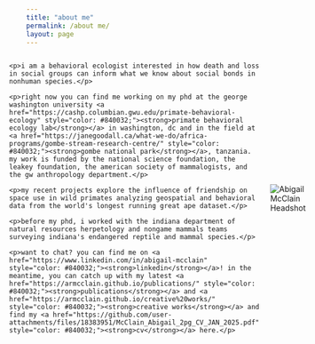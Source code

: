```yaml
---
title: "about me"
permalink: /about me/
layout: page
--- 
```


<style>
  /* General Styling for Desktop */
  .content-container {
    display: flex;
    align-items: center;
    justify-content: flex-start;
    gap: 20px;
  }

  .content-container img {
    max-width: 250px;
    height: auto;
  }

  .content-container div {
    flex: 1;
    max-width: 600px;
  }

  /* Mobile-specific Styles */
  @media (max-width: 768px) {
    .content-container {
      flex-direction: column; /* Stack vertically */
      align-items: center; /* Center horizontally */
    }

    .content-container img {
      margin-top: 20px; /* Add space above the image */
      order: 2; /* Move the image to the bottom (end) */
    }

    .content-container div {
      max-width: 100%; /* Allow text to fill the available space */
      order: 1; /* Ensure text stays on top */
    }
  }
</style>


<div style="display: flex; align-items: center; justify-content: flex-end; gap: 20px;">

  <!-- Text Content -->
  <div style="flex: 1; max-width: 600px;">
    
    <p>i am a behavioral ecologist interested in how death and loss in social groups can inform what we know about social bonds in nonhuman species.</p>
    
    <p>right now you can find me working on my phd at the george washington university <a href="https://cashp.columbian.gwu.edu/primate-behavioral-ecology" style="color: #840032;"><strong>primate behavioral ecology lab</strong></a> in washington, dc and in the field at <a href="https://janegoodall.ca/what-we-do/africa-programs/gombe-stream-research-centre/" style="color: #840032;"><strong>gombe national park</strong></a>, tanzania. my work is funded by the national science foundation, the leakey foundation, the american society of mammalogists, and the gw anthropology department.</p>

    <p>my recent projects explore the influence of friendship on space use in wild primates analyzing geospatial and behavioral data from the world's longest running great ape dataset.</p>

    <p>before my phd, i worked with the indiana department of natural resources herpetology and nongame mammals teams surveying indiana's endangered reptile and mammal species.</p>

    <p>want to chat? you can find me on <a href="https://www.linkedin.com/in/abigail-mcclain" style="color: #840032;"><strong>linkedin</strong></a>! in the meantime, you can catch up with my latest <a href="https://armcclain.github.io/publications/" style="color: #840032;"><strong>publications</strong></a> and <a href="https://armcclain.github.io/creative%20works/" style="color: #840032;"><strong>creative works</strong></a> and find my <a href="https://github.com/user-attachments/files/18383951/McClain_Abigail_2pg_CV_JAN_2025.pdf" style="color: #840032;"><strong>cv</strong></a> here.</p>
    
  </div>

  <!-- Headshot Image -->
  <img src="https://github.com/user-attachments/assets/d733de93-f5a5-4a5b-8028-a6e5e4335336" 
       alt="Abigail McClain Headshot" 
       style="max-width: 250px; height: auto;">
</div>
